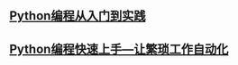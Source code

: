 ## [Python编程从入门到实践](https://www.aldz.xyz/Doc/pdf/Python编程从入门到实践.pdf)
## [Python编程快速上手—让繁琐工作自动化](https://www.aldz.xyz/Doc/pdf/Python编程快速上手—让繁琐工作自动化.pdf)